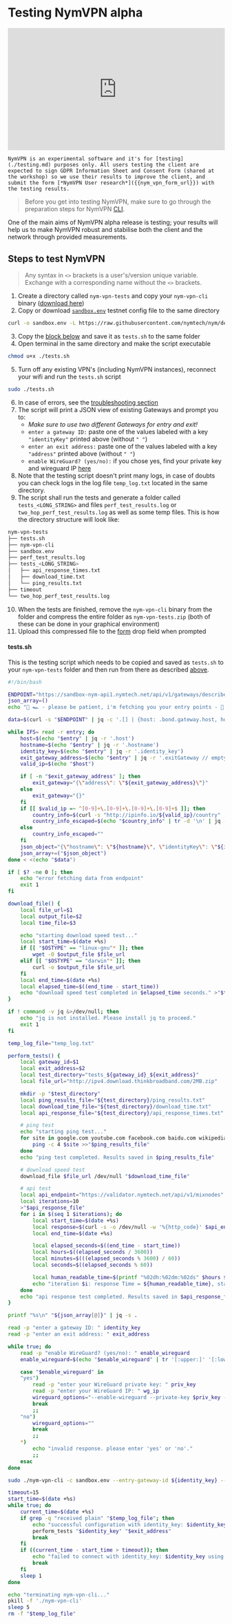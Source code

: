 # Testing NymVPN alpha

<div style="padding:56.25% 0 0 0;position:relative;"><iframe src="https://player.vimeo.com/video/908640440?h=0f7f6dfa53" style="position:absolute;top:0;left:0;width:100%;height:100%;" frameborder="0" allow="autoplay; fullscreen; picture-in-picture" allowfullscreen></iframe></div><script src="https://player.vimeo.com/api/player.js"></script>

```admonish info
NymVPN is an experimental software and it's for [testing](./testing.md) purposes only. All users testing the client are expected to sign GDPR Information Sheet and Consent Form (shared at the workshop) so we use their results to improve the client, and submit the form [*NymVPN User research*]({{nym_vpn_form_url}}) with the testing results.
```

> Before you get into testing NymVPN, make sure to go through the preparation steps for NymVPN [CLI](cli.md).

One of the main aims of NymVPN alpha release is testing; your results will help us to make NymVPN robust and stabilise both the client and the network through provided measurements.

## Steps to test NymVPN

> Any syntax in `<>` brackets is a user's/version unique variable. Exchange with a corresponding name without the `<>` brackets.

1. Create a directory called `nym-vpn-tests` and copy your `nym-vpn-cli` binary ([download here]({{nym_vpn_latest_binary_url}}))
2. Copy or download [`sandbox.env`](https://raw.githubusercontent.com/nymtech/nym/develop/envs/sandbox.env) testnet config file to the same directory
```sh
curl -o sandbox.env -L https://raw.githubusercontent.com/nymtech/nym/develop/envs/sandbox.env
```
3. Copy the [block below](#testssh) and save it as `tests.sh` to the same folder
4. Open terminal in the same directory and make the script executable
```sh
chmod u+x ./tests.sh
```
5. Turn off any existing VPN's (including NymVPN instances), reconnect your wifi and run the `tests.sh` script
```sh
sudo ./tests.sh
````
6. In case of errors, see the [troubleshooting section](troubleshooting.md#missing-jq-error)
7. The script will print a JSON view of existing Gateways and prompt you to:
    - *Make sure to use two different Gateways for entry and exit!*
    - `enter a gateway ID:` paste one of the values labeled with a key `"identityKey"` printed above (without `" "`)
    - `enter an exit address:` paste one of the values labeled with a key `"address"` printed above (without `" "`)
    - `enable WireGuard? (yes/no):` if you chose yes, find your private key and wireguard IP [here](https://nymvpn.com/en/alpha)
8. Note that the testing script doesn't print many logs, in case of doubts you can check logs in the log file `temp_log.txt` located in the same directory.
9. The script shall run the tests and generate a folder called `tests_<LONG_STRING>` and files `perf_test_results.log` or `two_hop_perf_test_results.log` as well as some temp files. This is how the directory structure will look like:
```sh
nym-vpn-tests
├── tests.sh
├── nym-vpn-cli
├── sandbox.env
├── perf_test_results.log
├── tests_<LONG_STRING>
│   ├── api_response_times.txt
│   ├── download_time.txt
│   └── ping_results.txt
├── timeout
└── two_hop_perf_test_results.log
```
10. When the tests are finished, remove the `nym-vpn-cli` binary from the folder and compress the entire folder as `nym-vpn-tests.zip` (both of these can be done in your graphical environment)
11. Upload this compressed file to the [form]({{nym_vpn_form_url}}) drop field when prompted

#### tests.sh

This is the testing script which needs to be copied and saved as `tests.sh` to your `nym-vpn-tests` folder and then run from there as described [above](#steps-to-test-nymvpn).

```sh
#!/bin/bash

ENDPOINT="https://sandbox-nym-api1.nymtech.net/api/v1/gateways/described"
json_array=()
echo "🚀 🏎 - please be patient, i'm fetching you your entry points - 🚀 🏎 "

data=$(curl -s "$ENDPOINT" | jq -c '.[] | {host: .bond.gateway.host, hostname: .self_described.host_information.hostname, identity_key: .bond.gateway.identity_key, exitGateway: .self_described.ip_packet_router.address}')

while IFS= read -r entry; do
    host=$(echo "$entry" | jq -r '.host')
    hostname=$(echo "$entry" | jq -r '.hostname')
    identity_key=$(echo "$entry" | jq -r '.identity_key')
    exit_gateway_address=$(echo "$entry" | jq -r '.exitGateway // empty')
    valid_ip=$(echo "$host")

    if [ -n "$exit_gateway_address" ]; then
        exit_gateway="{\"address\": \"${exit_gateway_address}\"}"
    else
        exit_gateway="{}"
    fi
    if [[ $valid_ip =~ ^[0-9]+\.[0-9]+\.[0-9]+\.[0-9]+$ ]]; then
        country_info=$(curl -s "http://ipinfo.io/${valid_ip}/country" | tr -d '\n')
        country_info_escaped=$(echo "$country_info" | tr -d '\n' | jq -aRs . | tr -d '"')
    else
        country_info_escaped=""
    fi
    json_object="{\"hostname\": \"${hostname}\", \"identityKey\": \"${identity_key}\", \"exitGateway\": ${exit_gateway}, \"location\": \"${country_info_escaped}\"}"
    json_array+=("$json_object")
done < <(echo "$data")

if [ $? -ne 0 ]; then
    echo "error fetching data from endpoint"
    exit 1
fi

download_file() {
    local file_url=$1
    local output_file=$2
    local time_file=$3

    echo "starting download speed test..."
    local start_time=$(date +%s)
    if [[ "$OSTYPE" == "linux-gnu"* ]]; then
        wget -O $output_file $file_url
    elif [[ "$OSTYPE" == "darwin"* ]]; then
        curl -o $output_file $file_url
    fi
    local end_time=$(date +%s)
    local elapsed_time=$((end_time - start_time))
    echo "download speed test completed in $elapsed_time seconds." >"$time_file"
}

if ! command -v jq &>/dev/null; then
    echo "jq is not installed. Please install jq to proceed."
    exit 1
fi

temp_log_file="temp_log.txt"

perform_tests() {
    local gateway_id=$1
    local exit_address=$2
    local test_directory="tests_${gateway_id}_${exit_address}"
    local file_url="http://ipv4.download.thinkbroadband.com/2MB.zip"

    mkdir -p "$test_directory"
    local ping_results_file="${test_directory}/ping_results.txt"
    local download_time_file="${test_directory}/download_time.txt"
    local api_response_file="${test_directory}/api_response_times.txt"

    # ping test
    echo "starting ping test..."
    for site in google.com youtube.com facebook.com baidu.com wikipedia.org amazon.com twitter.com instagram.com yahoo.com ebay.com netflix.com; do
        ping -c 4 $site >>"$ping_results_file"
    done
    echo "ping test completed. Results saved in $ping_results_file"

    # download speed test
    download_file $file_url /dev/null "$download_time_file"

    # api test
    local api_endpoint="https://validator.nymtech.net/api/v1/mixnodes"
    local iterations=10
    >"$api_response_file"
    for i in $(seq 1 $iterations); do
        local start_time=$(date +%s)
        local response=$(curl -s -o /dev/null -w '%{http_code}' $api_endpoint)
        local end_time=$(date +%s)

        local elapsed_seconds=$((end_time - start_time))
        local hours=$((elapsed_seconds / 3600))
        local minutes=$(((elapsed_seconds % 3600) / 60))
        local seconds=$((elapsed_seconds % 60))

        local human_readable_time=$(printf "%02dh:%02dm:%02ds" $hours $minutes $seconds)
        echo "iteration $i: response Time = ${human_readable_time}, status code = $response" >>"$api_response_file"
    done
    echo "api response test completed. Results saved in $api_response_file."
}

printf "%s\n" "${json_array[@]}" | jq -s .

read -p "enter a gateway ID: " identity_key
read -p "enter an exit address: " exit_address

while true; do
    read -p "enable WireGuard? (yes/no): " enable_wireguard
    enable_wireguard=$(echo "$enable_wireguard" | tr '[:upper:]' '[:lower:]')

    case "$enable_wireguard" in
    "yes")
        read -p "enter your WireGuard private key: " priv_key
        read -p "enter your WireGuard IP: " wg_ip
        wireguard_options="--enable-wireguard --private-key $priv_key --wg-ip $wg_ip"
        break
        ;;
    "no")
        wireguard_options=""
        break
        ;;
    *)
        echo "invalid response. please enter 'yes' or 'no'."
        ;;
    esac
done

sudo ./nym-vpn-cli -c sandbox.env --entry-gateway-id ${identity_key} --exit-router-address ${exit_address} --enable-two-hop $wireguard_options >"$temp_log_file" 2>&1 &

timeout=15
start_time=$(date +%s)
while true; do
    current_time=$(date +%s)
    if grep -q "received plain" "$temp_log_file"; then
        echo "successful configuration with identity_key: $identity_key and exit address: $exit_address" >>perf_test_results.log
        perform_tests "$identity_key" "$exit_address"
        break
    fi
    if ((current_time - start_time > timeout)); then
        echo "failed to connect with identity_key: $identity_key using the exit address: $exit_address" >>perf_test_results.log
        break
    fi
    sleep 1
done

echo "terminating nym-vpn-cli..."
pkill -f './nym-vpn-cli'
sleep 5
rm -f "$temp_log_file"

```
